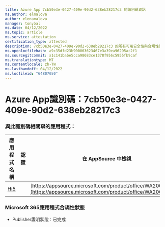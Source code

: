 ```yaml
---
title: Azure App 7cb50e3e-0427-409e-90d2-638eb28217c3 的識別碼資訊
ms.author: elmalova
author: elenamalova
manager: tonybal
ms.date: 04/12/2022
ms.topic: article
ms.service: attestation
certification_type: attested
description: 7cb50e3e-0427-409e-90d2-638eb28217c3 的所有可用安全性與合規性資訊。
ms.openlocfilehash: a9c35dfd23b900063623467e3a39ea96295ac2f1
ms.sourcegitcommit: a1c141babe5cca98683ce1378f956c5955fb9caf
ms.translationtype: MT
ms.contentlocale: zh-TW
ms.lasthandoff: 04/12/2022
ms.locfileid: "64807050"
---
```

# <a name="azure-app-id-7cb50e3e-0427-409e-90d2-638eb28217c3"></a>Azure App識別碼：7cb50e3e-0427-409e-90d2-638eb28217c3


### <a name="apps-associated-with-this-id"></a>與此識別碼相關聯的應用程式：
| **應用程式名稱** | **認證** | **在 AppSource 中檢視** |
|--------------|---------------|-----------------------|
| [Hi5](../forward/WA200001610.md) |  | [https://appsource.microsoft.com/product/office/WA200001610](https://appsource.microsoft.com/product/office/WA200001610) |

### <a name="microsoft-365-app-compliance-status"></a>Microsoft 365應用程式合規性狀態
- Publisher證明狀態：已完成
